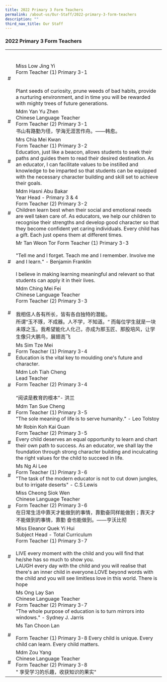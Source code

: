 ```yaml
---
title: 2022 Primary 3 Form Teachers
permalink: /about-us/Our-Staff/2022-primary-3-form-teachers
description: ""
third_nav_title: Our Staff
---
```

### 2022 Primary 3 Form Teachers

|  	|  	|
|---	|---	|
| # 	| <br><br>Miss Low Jing Yi<br>Form Teacher (1) Primary 3-1<br><br><br>Plant seeds of curiosity, prune weeds of bad habits, provide a nurturing environment, and in time you will be rewarded with mighty trees of future generations. 	|
| # 	| Mdm Yan Yu Zhen<br>Chinese Language Teacher<br>Form Teacher (2) Primary 3-1<br>书山有路勤为径，学海无涯苦作舟。——韩愈。  	|
| # 	| Mrs Chia Mei Kwan<br>Form Teacher (1) Primary 3-2<br> Education, just like a beacon, allows students to seek their paths and guides them to read their desired destination. As an educator, I can facilitate values to be instilled and knowledge to be imparted so that students can be equipped with the necessary character building and skill set to achieve their goals.   	|
| # 	| Mdm Hasni Abu Bakar<br>Year Head - Primary 3 & 4<br>Form Teacher (2) Primary 3-2<br>Children learn best when their social and emotional needs are well taken care of. As educators, we help our children to recognise their strengths and develop good character so that they become confident yet caring individuals. Every child has a gift. Each just opens them at different times.   	|
| # 	| Mr Tan Weon Tor   Form Teacher (1) Primary 3-3 <br><br>"Tell me and I forget. Teach me and I remember. Involve me and I learn." - Benjamin Franklin<br><br>I believe in making learning meaningful and relevant so that students can apply it in their lives. 	|
| # 	| Mdm Ching Mei Fei<br>Chinese Language Teacher<br>Form Teacher (2) Primary 3-3<br><br>我相信人各有所长，皆有各自独特的潜能。<br>所谓“玉不琢，不成器。人不学，不知道。“ 而每位学生就是一块未琢之玉。我希望能化人化己，亦成为那玉匠、那股培风，让学生像只大鹏鸟，展翅高飞   	|
| # 	| Ms Sim Tze Mei<br>Form Teacher (1) Primary 3-4<br>Education is the vital key to moulding one's future and character.   	|
|   # 	| Mdm Loh Tiah Cheng<br>Lead Teacher<br>Form Teacher (2) Primary 3-4<br><br>“阅读是教育的根本”- 洪兰  	|
| # 	| Mdm Tan Sue Cheng<br>Form Teacher (1) Primary 3-5<br>"The sole meaning of life is to serve humanity." - Leo Tolstoy  	|
| # 	| Mr Robin Koh Kai Guan<br>Form Teacher (2) Primary 3-5<br>Every child deserves an equal opportunity to learn and chart their own path to success. As an educator, we shall lay the foundation through strong character building and inculcating the right values for the child to succeed in life.  	|
| # 	| Ms Ng Ai Lee<br>Form Teacher (1) Primary 3-6<br>"The task of the modern educator is not to cut down jungles, but to irrigate deserts" - C.S Lewis  	|
| # 	| Miss Cheong Siok Wen<br>Chinese Language Teacher<br>Form Teacher (2) Primary 3-6<br>在日常生活中靠天才能做到的事情，靠勤奋同样能做到；靠天才不能做到的事情，靠勤 奋也能做到。——亨沃比彻  	|
| # 	| Miss Eleanor Quek Yi Hui<br>Subject Head - Total Curriculum<br>Form Teacher (1) Primary 3-7<br><br>LIVE every moment with the child and you will find that he/she has so much to show you.<br>LAUGH every day with the child and you will realise that there's an inner child in everyone.LOVE beyond words with the child and you will see limitless love in this world. There is hope  	|
| # 	| Ms Ong Lay San<br>Chinese Language Teacher<br>Form Teacher (2) Primary 3-7<br>"The whole purpose of education is to turn mirrors into windows." - Sydney J. Jarris 	|
| # 	| Ms Tan Choon Lan<br><br>Form Teacher (1) Primary 3-8 Every child is unique. Every child can learn. Every child matters.   	|
|  # 	| Mdm Zou Yang<br>Chinese Language Teacher<br>Form Teacher (2) Primary 3-8<br> " 享受学习的乐趣，收获知识的果实"  	|